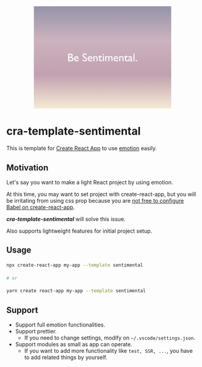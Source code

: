 <div align="center">
  <img src="./assets/sentimental.png" width="360px">
</div>

# cra-template-sentimental

This is template for [Create React App](https://github.com/facebook/create-react-app) to use [emotion](https://emotion.sh/docs/introduction) easily.

## Motivation

Let's say you want to make a light React project by using emotion.

At this time, you may want to set project with create-react-app, but you will be irritating from using css prop because you are [not free to configure Babel on create-react-app](https://emotion.sh/docs/css-prop#jsx-pragma).

***cra-template-sentimental*** will solve this issue.

Also supports lightweight features for initial project setup.

## Usage

```sh
npx create-react-app my-app --template sentimental

# or

yarn create react-app my-app --template sentimental
```

## Support

- Support full emotion functionalities.
- Support prettier. 
  - If you need to change settings, modify on `~/.vscode/settings.json`.
- Support modules as small as app can operate.
  - If you want to add more functionality like `test, SSR, ...`, you have to add related things by yourself.